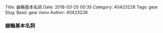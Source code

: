 Title: 齒輪基本名詞
Date: 2018-03-25 00:35
Category: 40423228
Tags: gear
Slug: Basic gear nonu
Author: 40423228

<!-- PELICAN_END_SUMMARY -->

<h3>齒輪基本名詞</h3>

</pre>